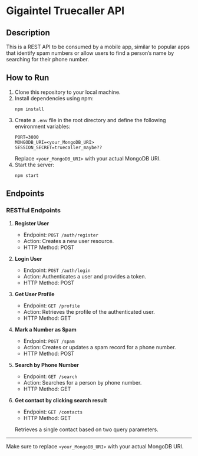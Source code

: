 
# Gigaintel Truecaller API

## Description

This is a REST API to be consumed by a mobile app, similar to popular apps that identify spam numbers or allow users to find a person’s name by searching for their phone number.

## How to Run

1. Clone this repository to your local machine.
2. Install dependencies using npm:
   ```
   npm install
   ```
3. Create a `.env` file in the root directory and define the following environment variables:
   ```
   PORT=3000
   MONGODB_URI=<your_MongoDB_URI>
   SESSION_SECRET=truecaller_maybe??
   ```
   Replace `<your_MongoDB_URI>` with your actual MongoDB URI.
4. Start the server:
   ```
   npm start
   ```

## Endpoints

### RESTful Endpoints

1. **Register User**
   - Endpoint: `POST /auth/register`
   - Action: Creates a new user resource.
   - HTTP Method: POST

2. **Login User**
   - Endpoint: `POST /auth/login`
   - Action: Authenticates a user and provides a token.
   - HTTP Method: POST

3. **Get User Profile**
   - Endpoint: `GET /profile`
   - Action: Retrieves the profile of the authenticated user.
   - HTTP Method: GET

4. **Mark a Number as Spam**
   - Endpoint: `POST /spam`
   - Action: Creates or updates a spam record for a phone number.
   - HTTP Method: POST

5. **Search by Phone Number**
   - Endpoint: `GET /search`
   - Action: Searches for a person by phone number.
   - HTTP Method: GET

6. **Get contact by clicking search result**
   - Endpoint: `GET /contacts`
   - HTTP Method: GET
   
   Retrieves a single contact based on two query parameters.

---

Make sure to replace `<your_MongoDB_URI>` with your actual MongoDB URI.